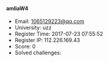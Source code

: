 #### amliaW4  

* Email: 1065129223@qq.com  
* University: uzz  
* Register Time: 2017-07-23 07:55:52  
* Register IP: 112.226.169.43  
* Score: 0  
* Solved challenges: 
